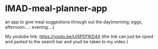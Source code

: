 # IMAD-meal-planner-app
an app to give meal suggestions through out the day(morning; eggs, afternoon:...: evening:...)

My youtube link: https://youtu.be/Uj5PDf1KD44 
(the link can just be cpied and pasted to the search bar and youll be taken to my video )

